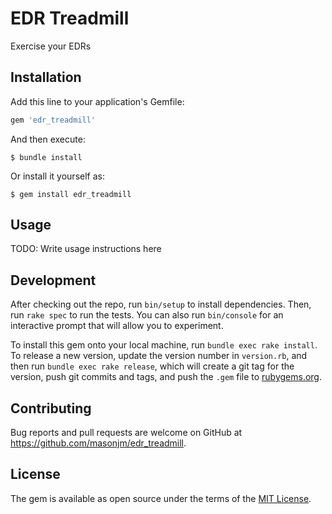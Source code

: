 # EDR Treadmill

Exercise your EDRs

## Installation

Add this line to your application's Gemfile:

```ruby
gem 'edr_treadmill'
```

And then execute:

    $ bundle install

Or install it yourself as:

    $ gem install edr_treadmill

## Usage

TODO: Write usage instructions here

## Development

After checking out the repo, run `bin/setup` to install dependencies. Then, run `rake spec` to run the tests. You can also run `bin/console` for an interactive prompt that will allow you to experiment.

To install this gem onto your local machine, run `bundle exec rake install`. To release a new version, update the version number in `version.rb`, and then run `bundle exec rake release`, which will create a git tag for the version, push git commits and tags, and push the `.gem` file to [rubygems.org](https://rubygems.org).

## Contributing

Bug reports and pull requests are welcome on GitHub at https://github.com/masonjm/edr_treadmill.


## License

The gem is available as open source under the terms of the [MIT License](https://opensource.org/licenses/MIT).
